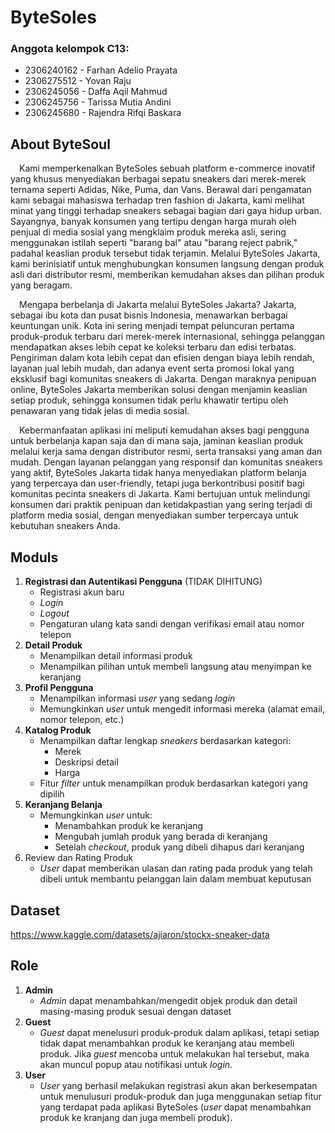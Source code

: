 # ByteSoles
### Anggota kelompok C13:
* 2306240162 - Farhan Adelio Prayata
* 2306275512 - Yovan Raju
* 2306245056 - Daffa Aqil Mahmud
* 2306245756 - Tarissa Mutia Andini
* 2306245680 - Rajendra Rifqi Baskara

## About ByteSoul
&emsp;Kami memperkenalkan ByteSoles sebuah platform e-commerce inovatif yang khusus menyediakan berbagai sepatu sneakers dari merek-merek ternama seperti Adidas, Nike, Puma, dan Vans. Berawal dari pengamatan kami sebagai mahasiswa terhadap tren fashion di Jakarta, kami melihat minat yang tinggi terhadap sneakers sebagai bagian dari gaya hidup urban. Sayangnya, banyak konsumen yang tertipu dengan harga murah oleh penjual di media sosial yang mengklaim produk mereka asli, sering menggunakan istilah seperti "barang bal" atau "barang reject pabrik," padahal keaslian produk tersebut tidak terjamin. Melalui ByteSoles Jakarta, kami berinisiatif untuk menghubungkan konsumen langsung dengan produk asli dari distributor resmi, memberikan kemudahan akses dan pilihan produk yang beragam.

&emsp;Mengapa berbelanja di Jakarta melalui ByteSoles Jakarta? Jakarta, sebagai ibu kota dan pusat bisnis Indonesia, menawarkan berbagai keuntungan unik. Kota ini sering menjadi tempat peluncuran pertama produk-produk terbaru dari merek-merek internasional, sehingga pelanggan mendapatkan akses lebih cepat ke koleksi terbaru dan edisi terbatas. Pengiriman dalam kota lebih cepat dan efisien dengan biaya lebih rendah, layanan jual lebih mudah, dan adanya event serta promosi lokal yang eksklusif bagi komunitas sneakers di Jakarta. Dengan maraknya penipuan online, ByteSoles Jakarta memberikan solusi dengan menjamin keaslian setiap produk, sehingga konsumen tidak perlu khawatir tertipu oleh penawaran yang tidak jelas di media sosial.

&emsp;Kebermanfaatan aplikasi ini meliputi kemudahan akses bagi pengguna untuk berbelanja kapan saja dan di mana saja, jaminan keaslian produk melalui kerja sama dengan distributor resmi, serta transaksi yang aman dan mudah. Dengan layanan pelanggan yang responsif dan komunitas sneakers yang aktif, ByteSoles Jakarta tidak hanya menyediakan platform belanja yang terpercaya dan user-friendly, tetapi juga berkontribusi positif bagi komunitas pecinta sneakers di Jakarta. Kami bertujuan untuk melindungi konsumen dari praktik penipuan dan ketidakpastian yang sering terjadi di platform media sosial, dengan menyediakan sumber terpercaya untuk kebutuhan sneakers Anda.

## Moduls
1. **Registrasi dan Autentikasi Pengguna**  (TIDAK DIHITUNG)
    * Registrasi akun baru
    * *Login*
    * *Logout*
    * Pengaturan ulang kata sandi dengan verifikasi email atau nomor telepon
2. **Detail Produk**  
    * Menampilkan detail informasi produk 
    * Menampilkan pilihan untuk membeli langsung atau menyimpan ke keranjang
3. **Profil Pengguna**  
    * Menampilkan informasi *user* yang sedang *login*
    * Memungkinkan *user* untuk mengedit informasi mereka (alamat email, nomor telepon, etc.)
4. **Katalog Produk**  
    * Menampilkan daftar lengkap *sneakers* berdasarkan kategori:
        * Merek
        * Deskripsi detail
        * Harga
    * Fitur *filter* untuk menampilkan produk berdasarkan kategori yang dipilih
5. **Keranjang Belanja**  
    * Memungkinkan *user* untuk:
        * Menambahkan produk ke keranjang
        * Mengubah jumlah produk yang berada di keranjang
        * Setelah *checkout*, produk yang dibeli dihapus dari keranjang
6. Review dan Rating Produk
    * *User* dapat memberikan ulasan dan rating pada produk yang telah dibeli untuk membantu pelanggan lain dalam membuat keputusan

## Dataset
https://www.kaggle.com/datasets/ajiaron/stockx-sneaker-data

## Role
1. **Admin**
    * *Admin* dapat menambahkan/mengedit objek produk dan detail masing-masing produk sesuai dengan dataset
2. **Guest**
    * *Guest* dapat menelusuri produk-produk dalam aplikasi, tetapi setiap tidak dapat menambahkan produk ke keranjang atau membeli produk. Jika *guest* mencoba untuk melakukan hal tersebut, maka akan muncul popup atau notifikasi untuk *login*.
3. **User**
    * *User* yang berhasil melakukan registrasi akun akan berkesempatan untuk menulusuri produk-produk dan juga menggunakan setiap fitur yang terdapat pada aplikasi ByteSoles (*user* dapat menambahkan produk ke kranjang dan juga membeli produk).


